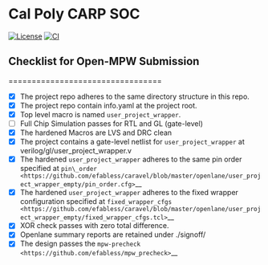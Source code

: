 # Cal Poly CARP SOC

[![License](https://img.shields.io/badge/License-Apache%202.0-blue.svg)](https://opensource.org/licenses/Apache-2.0) [![CI](https://github.com/Cal-Poly-RAMP/tapeout-ci-2311/actions/workflows/user_project_ci.yml/badge.svg)](https://github.com/Cal-Poly-RAMP/tapeout-ci-2311/actions/workflows/user_project_ci.yml) 


## Checklist for Open-MPW Submission
=================================

-  [x] The project repo adheres to the same directory structure in this
   repo.
-  [x] The project repo contain info.yaml at the project root.
-  [x] Top level macro is named ``user_project_wrapper``.
-  [ ] Full Chip Simulation passes for RTL and GL (gate-level)
-  [x] The hardened Macros are LVS and DRC clean
-  [x] The project contains a gate-level netlist for ``user_project_wrapper`` at verilog/gl/user_project_wrapper.v
-  [x] The hardened ``user_project_wrapper`` adheres to the same pin
   order specified at
   `pin\_order <https://github.com/efabless/caravel/blob/master/openlane/user_project_wrapper_empty/pin_order.cfg>`__
-  [x] The hardened ``user_project_wrapper`` adheres to the fixed wrapper configuration specified at `fixed_wrapper_cfgs <https://github.com/efabless/caravel/blob/master/openlane/user_project_wrapper_empty/fixed_wrapper_cfgs.tcl>`__
-  [x] XOR check passes with zero total difference.
-  [x] Openlane summary reports are retained under ./signoff/
-  [x] The design passes the `mpw-precheck <https://github.com/efabless/mpw_precheck>`__ 
